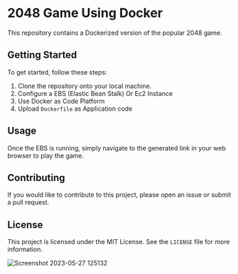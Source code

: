 # 2048 Game Using Docker

This repository contains a Dockerized version of the popular 2048 game.

## Getting Started

To get started, follow these steps:

1. Clone the repository onto your local machine.
2. Configure a EBS (Elastic Bean Stalk) Or Ec2 Instance
3. Use Docker as Code Platform
4. Upload `Dockerfile` as Application code

## Usage

Once the EBS is running, simply navigate to the generated link in your web browser to play the game.

## Contributing

If you would like to contribute to this project, please open an issue or submit a pull request.

## License

This project is licensed under the MIT License. See the `LICENSE` file for more information.



![Screenshot 2023-05-27 125132](https://github.com/Ab-D-ev/2048-Game-Using-Docker/assets/88940690/bdd6cdb4-7153-40c6-9e63-ff3e59428315)
